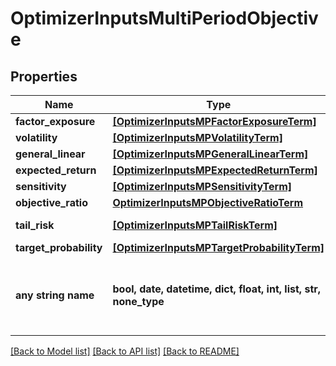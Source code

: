 # OptimizerInputsMultiPeriodObjective


## Properties
Name | Type | Description | Notes
------------ | ------------- | ------------- | -------------
**factor_exposure** | [**[OptimizerInputsMPFactorExposureTerm]**](OptimizerInputsMPFactorExposureTerm.md) |  | [optional] 
**volatility** | [**[OptimizerInputsMPVolatilityTerm]**](OptimizerInputsMPVolatilityTerm.md) |  | [optional] 
**general_linear** | [**[OptimizerInputsMPGeneralLinearTerm]**](OptimizerInputsMPGeneralLinearTerm.md) |  | [optional] 
**expected_return** | [**[OptimizerInputsMPExpectedReturnTerm]**](OptimizerInputsMPExpectedReturnTerm.md) |  | [optional] 
**sensitivity** | [**[OptimizerInputsMPSensitivityTerm]**](OptimizerInputsMPSensitivityTerm.md) |  | [optional] 
**objective_ratio** | [**OptimizerInputsMPObjectiveRatioTerm**](OptimizerInputsMPObjectiveRatioTerm.md) |  | [optional] 
**tail_risk** | [**[OptimizerInputsMPTailRiskTerm]**](OptimizerInputsMPTailRiskTerm.md) | MultiPeriod-Specific | [optional] 
**target_probability** | [**[OptimizerInputsMPTargetProbabilityTerm]**](OptimizerInputsMPTargetProbabilityTerm.md) |  | [optional] 
**any string name** | **bool, date, datetime, dict, float, int, list, str, none_type** | any string name can be used but the value must be the correct type | [optional]

[[Back to Model list]](../README.md#documentation-for-models) [[Back to API list]](../README.md#documentation-for-api-endpoints) [[Back to README]](../README.md)


